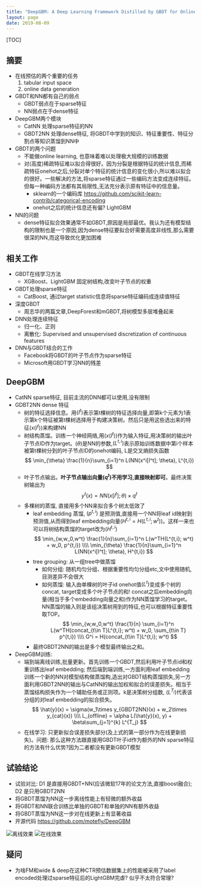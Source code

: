 ```yaml
---
title: "DeepGBM: A Deep Learning Framework Distilled by GBDT for Online Prediction Tasks"
layout: page
date: 2019-08-09
---
```

[TOC]

## 摘要
- 在线预估的两个重要的任务
    1. tabular input space
    2. online data generation
- GBDT和NN都有自己的弱点
    - GBDT弱点在于sparse特征
    - NN弱点在于dense特征
- DeepGBM两个模块
    - CatNN 处理sparse特征的NN
    - GBDT2NN 处理dense特征, 将GBDT中学到的知识、特征重要性、特征分割点等知识蒸馏到NN中
- GBDT的两个问题
    - 不能做online learning, 也意味着难以处理极大规模的训练数据
    - 对(高度)稀疏特征难以拟合得很好。因为分裂是根据特征的统计信息,而稀疏特征onehot之后,分裂对单个特征的统计信息的变化很小,所以难以拟合的很好。一些解决的方法,将sparse特征通过一些编码方法变成连续特征。但每一种编码方法都有其局限性,无法充分表示原有特征中的信息量。
        - sklearn的一个编码库 <https://github.com/scikit-learn-contrib/categorical-encoding>
        - onehot之后的统计信息还有偏? LightGBM
- NN的问题
    - dense特征拟合效果通常不如GBDT,原因是局部最优。我认为还有模型结构的限制也是一个原因,因为dense特征要拟合好需要高度非线性,那么需要很深的NN,而这导致优化更加困难

## 相关工作
- GBDT在线学习方法
    - XGBoost、LightGBM 固定树结构,改变叶子节点的权重
- GBDT处理sparse特征
    - CatBoost, 通过target statistic信息将sparse特征编码成连续值特征
- 深度GBDT
    - 周志华的两篇文章,DeepForest和mGBDT,将树模型多层堆叠起来
- DNN处理连续特征
    - 归一化、正则
    - 离散化:  Supervised and unsupervised discretization of continuous features
- DNN与GBDT结合的工作
    - Facebook将GBDT的叶子节点作为sparse特征
    - Microsoft用GBDT学习NN的残差

## DeepGBM
- CatNN sparse特征, 目前主流的DNN都可以使用,没有限制
- GDBT2NN dense 特征
    - 树的特征选择信息。用$(I^t)$表示第t棵树的特征选择向量,即第k个元素为1表示第k个特征被第t棵树选择用于构建决策树。然后只是用这些选出来的特征$(x(I^t))$来构建NN
    - 树结构蒸馏。训练一个神经网络,用$(x(I^t))$作为输入特征,用决策树的输出叶子节点ID作为target。$(\theta)$是NN的参数,$(L^{t,i})$表示原始训练数据中第i个样本被第t棵树分到的叶子节点ID的onehot编码, L是交叉熵损失函数
    $$
    \min_{\theta} \frac{1}{n}\sum_{i=1}^n L(NN(x^i[I^t]; \theta), L^{t,i}) 
    $$
    - 叶子节点输出。**叶子节点输出向量$(q^t)$不用学习,直接映射即可**。最终决策树输出为
    $$
    y^t(x) = NN(x[I^t]; \theta) \times q^t
    $$
    - 多棵树的蒸馏, 直接用多个NN来拟合多个树太低效了
        - leaf embedding 蒸馏, $(p^{t,i})$ 是预测值,直接用一个NN将leaf id映射到预测值,从而得到leaf embedding向量$(H^{t,i}=H(L^{t,i}; w^t))$。这样一来也可以将树结构蒸馏的target改为$(H^{t,i})$
        $$
        \min_{w,w_0,w^t} \frac{1}{n}\sum_{i=1}^n L(w^TH(L^{t,i}; w^t) + w_0, p^{t,i}) \\\\
        \min_{\theta} \frac{1}{n}\sum_{i=1}^n L(NN(x^i[I^t]; \theta), H^{t,i})
        $$
        - tree grouping: 从一组tree中做蒸馏
            - 如何分组: 随机均匀分组、根据重要性均匀分组etc,文中使用随机,目测差异不会很大
            - 如何蒸馏: 输入由单棵树的叶子id onehot值$(L^{t})$变成多个树的concat, target变成多个叶子节点的和! concat之后embedding向量(相当于多个embedding向量之和)作为NN蒸馏学习的target。NN蒸馏的输入则是该组决策树用到的特征,也可以根据特征重要性取TOP。
            $$
            \min_{w,w_0,w^t} \frac{1}{n} \sum_{i=1}^n L(w^TH(concat_{t\in T}L^{t,i}; w^t) + w_0, \sum_{t\in T} p^{t,i}) \\\\
            G^i = H(concat_{t\in T}L^{t,i}; w^t)
            $$
        - 最终GBDT2NN的输出是多个模型最终输出之和。
- DeepGBM训练:
    - 端到端离线训练,批量更新。首先训练一个GBDT,然后利用叶子节点id和权重训练出leaf embedding; 然后端到端训练,一方面利用leaf embedding训练一个新的NN对模型结构做蒸馏构,造出对GBDT结构蒸馏损失,另一方面利用GBDT2NN的输出与CatNN的输出加权和拟合的误差损失。相当于蒸馏结构损失作为一个辅助任务或正则项。k是决策树分组数, $(L^{T_j})$代表该分组的对leaf embedding的拟合损失。
    $$
    \hat{y}(x) = \sigma(w_1\times y_{GBDT2NN}(x) + w_2\times y_{cat}(x)) \\\\
    L_{offline} = \alpha L(\hat{y}(x), y) + \beta\sum_{j=1}^{k} L^{T_j}
    $$
    - 在线学习: 只更新拟合误差损失部分(及上式的第一部分作为在线更新损失)。问题: 那么这种方法跟直接用GBDT叶子id作为额外的NN sparse特征的方法有什么优势?因为二者都没有更新GBDT模型
## 试验结论
- 试验对比: D1 是直接用GBDT+NN(应该微软17年的论文方法,直接boost融合); D2 是只用GBDT2NN
- 将GBDT蒸馏为NN这一步离线性能上有轻微的额外收益
- 将GBDT和NN联合训练比单独的GBDT和单独的NN有额外收益
- 将GBDT蒸馏为NN这一步对在线更新上有显著收益
- 开源代码 <https://github.com/motefly/DeepGBM>

![离线效果](/wiki/static/images/deepgbm-offline.png)
![在线效果](/wiki/static/images/deepgbm-online.png)
## 疑问
- 为啥FM和wide & deep在这种CTR预估数据集上的性能被采用了label encoded处理过sparse特征后的LightGBM完虐? 似乎不太符合常理?

    
    
            

    